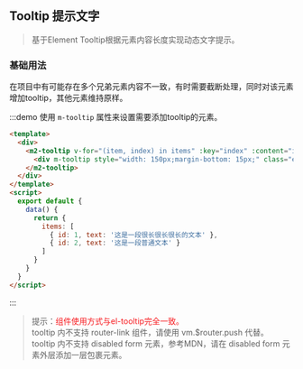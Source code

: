 ## Tooltip 提示文字
> 基于Element Tooltip根据元素内容长度实现动态文字提示。

### 基础用法

在项目中有可能存在多个兄弟元素内容不一致，有时需要截断处理，同时对该元素增加tooltip，其他元素维持原样。

:::demo 使用 `m-tooltip` 属性来设置需要添加tooltip的元素。
```html
<template>
  <div>
    <m2-tooltip v-for="(item, index) in items" :key="index" :content="item.text" placement="top" effect="light">
      <div m-tooltip style="width: 150px;margin-bottom: 15px;" class="ellipsis">{{item.text}}</div>
    </m2-tooltip>
  </div>
</template>
<script>
  export default {
    data() {
      return {
        items: [
          { id: 1, text: '这是一段很长很长很长的文本' },
          { id: 2, text: '这是一段普通文本' }
        ]
      }
    }
  }
</script>
```
:::

> 提示：<font color=#f81d22>组件使用方式与el-tooltip完全一致。</font><br>
> tooltip 内不支持 router-link 组件，请使用 vm.$router.push 代替。<br>
> tooltip 内不支持 disabled form 元素，参考MDN，请在 disabled form 元素外层添加一层包裹元素。
